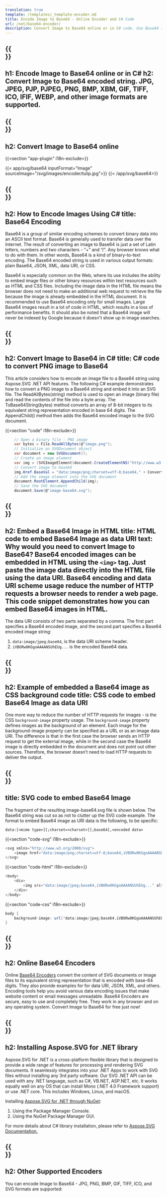 ```yaml
---
translation: true
template: /templates/_template-encoder.md
title: Encode Image to Base64 - Online Encoder and C# Code
url: /net/base64-encoder/
description: Convert Image to Base64 online or in C# code. Use Base64 images encoded as data URIs to embed them in HTML, CSS, or JSON.
---
```


{{<section banner>}}
---
h1: Encode Image to Base64 online or in C# 
h2: Convert Image to Base64 encoded string. JPG, JPEG, PJP, PJPEG, PNG, BMP, XBM, GIF, TIFF, ICO, IFIF, WEBP, and other image formats are supported.
---

{{<section text-plugin>}}
---
h2: Convert Image to Base64 online
---

{{<section "app-plugin" i18n-exclude>}}

{{< app/svg/base64 inputFormat="Image" sourceImage="/svg/images/encoder/tulip.jpg">}}
{{< /app/svg/base64>}} 

{{<section base64>}}
---
h2: How to Encode Images Using C#
title: Base64 Encoding
---

Base64 is a group of similar encoding schemes to convert binary data into an ASCII text format. Base64 is generally used to transfer data over the Internet. The result of converting an image to Base64 is just a set of Latin letters, numbers and two characters - “+” and “/”. Any browser knows what to do with them. In other words, Base64 is a kind of binary-to-text encoding. The Base64 encoded string is used in various output formats: plain Base64, JSON, XML, data URI, or CSS.

 Base64 is especially common on the Web, where its use includes the ability to embed image files or other binary resources within text resources such as HTML and CSS files. Including the image data in the HTML file means the browser does not need to make an additional web request to retrieve the file because the image is already embedded in the HTML document. It is recommended to use Base64 encoding only for small images. Large Base64 images result in a lot of code in HTML, which results in a loss of performance benefits. It should also be noted that a Base64 image will never be indexed by Google because it doesn't show up in image searches.

{{<section demos>}}
---
h2: Convert Image to Base64 in C#
title: C# code to convert PNG image to Base64
---

This article considers how to encode an image file to a Base64 string using Aspose.SVG .NET API features. The following C# example demonstrates how to convert a PNG image to a Base64 string and embed it into an SVG file. The ReadAllBytes(string) method is used to open an image  (binary file) and read the contents of the file into a byte array. The ToBase64String(bytes) method converts an array of 8-bit integers to its equivalent string representation encoded in base 64 digits. The AppendChild() method then adds the Base64 encoded image to the SVG document.

{{<section "code" i18n-exclude>}}

```cs
    // Open a binary file - PNG image
    var bytes = File.ReadAllBytes(@"image.png");
    // Initialize an SVGDocument object
    var document = new SVGDocument();
    // Create an image element
    var img = (SVGImageElement)document.CreateElementNS("http://www.w3.org/2000/svg", "image");
    // Convert image to base64
    img.Href.BaseVal = "data:image/png;charset=utf-8;base64," + Convert.ToBase64String(bytes);
    // Add the image element into the SVG document
    document.RootElement.AppendChild(img);
    // Save the SVG document
    document.Save(@"image-base64.svg");
```

{{<section html>}}
---
h2: Embed a Base64 Image in HTML
title: HTML code to embed Base64 Image as data URI
text: Why would you need to convert  Image to Base64? Base64 encoded images can be embedded in HTML using the `<img>` tag. Just paste the image data directly into the HTML file using the data URI. Base64 encoding and data URI scheme usage reduce the number of HTTP requests a browser needs to render a web page. This code snippet demonstrates how you can embed Base64 images in HTML.
---

The data URI consists of two parts separated by a comma. The first part specifies a Base64 encoded image, and the second part specifies a Base64 encoded image string:

1. `data:image/jpeg;base64`, is the data URI scheme header. 
1. `iVBORw0KGgoAAAANSUhEUg...` is the encoded Base64 data.

{{<section css>}}
---
h2: Example of embedded a Base64 image as CSS background code
title: CSS code to embed Base64 Image as data URI
---

One more way to reduce the number of HTTP requests for images - is the CSS `background-image` property usage. The `background-image` property defines images as the background of an element. Each image for the background-image property can be specified as a URL or as an image data URI. The difference is that in the first case the browser sends an HTTP request to get the external image, while in the second case the Base64 image is directly embedded in the document and does not point out other sources. Therefore, the browser doesn’t need to load HTTP requests to deliver the output.

{{<section svg>}}
---
title: SVG code to embed Base64 Image
---

The fragment of the resulting image-base64.svg file is shown below. The Base64 string was cut so as not to clutter up the SVG code example. The format to embed Base64 image as URI data is the following, to be specific:

`data:[<mime type>][;charset=<charset>][;base64],<encoded data>`


{{<section "code-svg" i18n-exclude>}}

```cs
<svg xmlns="http://www.w3.org/2000/svg">
	<image href="data:image/png;charset=utf-8;base64,iVBORw0KGgoAAAANSUhEUg..." alt="Red border"/>
</svg>
```

{{<section "code-html" i18n-exclude>}}

```cs
<body>
    <div>
        <img src="data:image/jpeg;base64,iVBORw0KGgoAAAANSUhEUg..." alt="Red border">
    </div>
</body>
```

{{<section "code-css" i18n-exclude>}}

```cs
body {
    background-image: url('data:image/jpeg;base64,iVBORw0KGgoAAAANSUhEUg...');
}
```

{{<section encoder-online>}}
---
h2: Online Base64 Encoders
---

Online <a href="https://products.aspose.app/svg/{{lang}}/encoding" target="_blank">Base64 Encoders</a> convert the content of SVG documents or image files to its equivalent string representation that is encoded with base-64 digits. They also provide examples for for data URI, JSON, XML, and others. Encoding tools help you avoid various data encoding issues that make website content or email messages unreadable. Base64 Encoders are secure, easy to use and completely free. They work in any browser and on any operating system. Convert Image to Base64 for free just now!

{{<section installing>}}
---
h2: Installing Aspose.SVG for .NET library
---

Aspose.SVG for .NET is a cross-platform flexible library that is designed to provide a wide range of features for processing and rendering SVG documents. It seamlessly integrates into your .NET Apps to work with SVG files without installing any 3rd party software.  Our SVG .NET API can be used with any .NET language, such as C#, VB.NET, ASP.NET, etc. It works equally well on any OS that can install Mono (.NET 4.0 Framework support) or use .NET core.  This includes Windows, Linux, and macOS.

Installing <a href="https://www.nuget.org/packages/Aspose.SVG" target="_blank">Aspose.SVG for .NET through NuGet</a>:

1. Using the Package Manager Console. 
1. Using the NuGet Package Manager GUI.  

For more details about C# library installation, please refer to [Aspose.SVG Documentation.](https://docs.aspose.com/svg/net/getting-started/installation/)

{{<section other-encoders>}}
---
h2: Other Supported Encoders
---

You can encode Image to Base64 - JPG, PNG, BMP, GIF, TIFF, ICO, and SVG formats are supported: